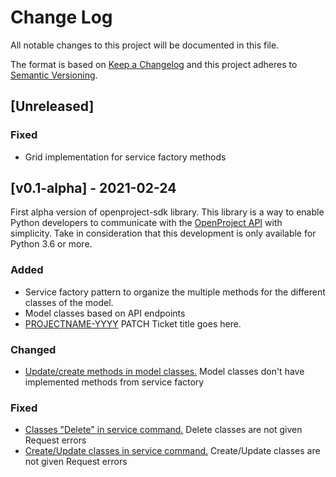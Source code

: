 # Change Log

All notable changes to this project will be documented in this file.

The format is based on [Keep a Changelog](http://keepachangelog.com/)
and this project adheres to [Semantic Versioning](http://semver.org/).

## [Unreleased]

### Fixed

- Grid implementation for service factory methods

## [v0.1-alpha] - 2021-02-24

First alpha version of openproject-sdk library. This library is a way to enable Python developers to communicate with
the [OpenProject API](https://docs.openproject.org/api/) with simplicity. Take in consideration that this development is
only available for Python 3.6 or more.

### Added

- Service factory pattern to organize the multiple methods for the different classes of the model.
- Model classes based on API endpoints
- [PROJECTNAME-YYYY](http://tickets.projectname.com/browse/PROJECTNAME-YYYY)
  PATCH Ticket title goes here.

### Changed

- [Update/create methods in model classes.](https://github.com/Flying-Free/python-openproject-api/issues/2)
  Model classes don't have implemented methods from service factory

### Fixed

- [Classes "Delete" in service command.](https://github.com/Flying-Free/python-openproject-api/issues/3)
  Delete classes are not given Request errors
- [Create/Update classes in service command.](https://github.com/Flying-Free/python-openproject-api/issues/1)
  Create/Update classes are not given Request errors
